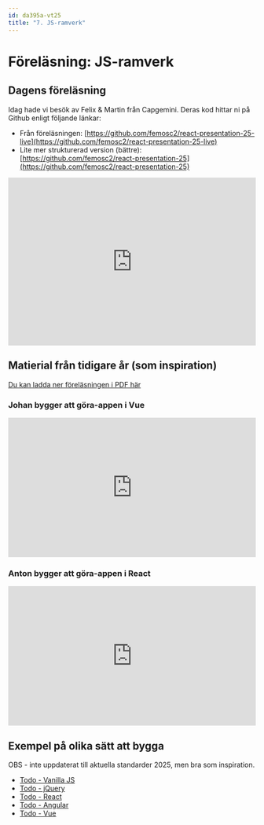 ```yaml
---
id: da395a-vt25
title: "7. JS-ramverk"
---
```


# Föreläsning: JS-ramverk

## Dagens föreläsning

Idag hade vi besök av Felix & Martin från Capgemini. Deras kod hittar ni på Github enligt följande länkar:
- Från föreläsningen: [https://github.com/femosc2/react-presentation-25-live](https://github.com/femosc2/react-presentation-25-live)
- Lite mer strukturerad version (bättre): [https://github.com/femosc2/react-presentation-25](https://github.com/femosc2/react-presentation-25) 

<div class="frame">
    <div style="left: 0; width: 100%; height: 0; position: relative; padding-bottom: 56.2696%; padding-top: 58px;"><iframe src="https://www.slideshare.net/slideshow/embed_code/key/gueserCiEDxljT" style="top: 0; left: 0; width: 100%; height: 100%; position: absolute; border: 0;" allowfullscreen scrolling="no"></iframe></div>
</frame>


## Matierial från tidigare år (som inspiration)

[Du kan ladda ner föreläsningen i PDF här](../../assets/pdf/JavaScript-Ramverk-da395a.pdf)

### Johan bygger att göra-appen i Vue

<div class="video-frame">
    <div style="left: 0; width: 100%; height: 0; position: relative; padding-bottom: 56.25%;"><iframe src="https://www.youtube.com/embed/brJVt6flYVM" style="border: 0; top: 0; left: 0; width: 100%; height: 100%; position: absolute;" allow="accelerometer; autoplay; clipboard-write; encrypted-media; gyroscope; picture-in-picture; web-share" allowfullscreen scrolling="no" allow="encrypted-media; accelerometer; clipboard-write; gyroscope; picture-in-picture"></iframe></div>
</div>

### Anton bygger att göra-appen i React

<div class="video-frame">
    <div style="left: 0; width: 100%; height: 0; position: relative; padding-bottom: 56.25%;"><iframe src="https://www.youtube.com/embed/IpqiPLwPHbQ?rel=0" style="border: 0; top: 0; left: 0; width: 100%; height: 100%; position: absolute;" allowfullscreen scrolling="no" allow="encrypted-media; accelerometer; clipboard-write; gyroscope; picture-in-picture"></iframe></div>
</div>

## Exempel på olika sätt att bygga

OBS - inte uppdaterat till aktuella standarder 2025, men bra som inspiration.

- [Todo - Vanilla JS](../../assets/kod/todo-vanillajs.zip)
- [Todo - jQuery](../../assets/kod/todo-jquery.zip)
- [Todo - React](../../assets/kod/todo-react.zip)
- [Todo - Angular](../../assets/kod/todo-angular.zip)
- [Todo - Vue](../../assets/kod/todo-vue.zip)